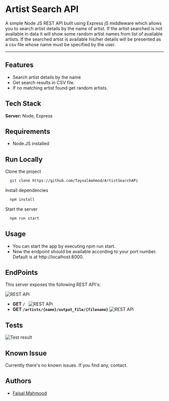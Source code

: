 
# Artist Search API


A simple Node JS REST API built using Express jS middleware which allows you to search artist details by the name of artist.
If the artist searched is not available in data it will show some random artist names from list of available artists. If the searched artist is available his/her details will be presented as a csv file whose name must be specified by the user.
  
---

## Features

- Search artist details by the name
- Get search results in CSV file.
- If no matching artist found get random artists.


## Tech Stack

**Server:** Node, Express


## Requirements
- Node.JS installed 
## Run Locally

Clone the project

```bash
  git clone https://github.com/faysalmahmod/ArtistSearchAPi
```

Install dependencies

```bash
  npm install
```

Start the server

```bash
  npm run start
```


## Usage

- You can start the app by executing npm run start.
- Now the endpoint should be available according to your port number. Default is at http://localhost:8000.


## EndPoints
This server exposes the following REST API's:



![REST APi](https://iili.io/mNS3a2.md.png)
- **GET `/ `**
  ![REST APi](https://iili.io/mNUgqJ.md.png)
- **GET  `/artists/{name}/output_file/{filename}`**
  ![REST APi](https://iili.io/mNUr0v.png)

## Tests
![Test result](https://iili.io/mNbH21.png)


## Known Issue
Currently there's no known issues. If you find any, contact.
## Authors

- [Faisal Mahmood](https://github.com/faysalmahmod)
